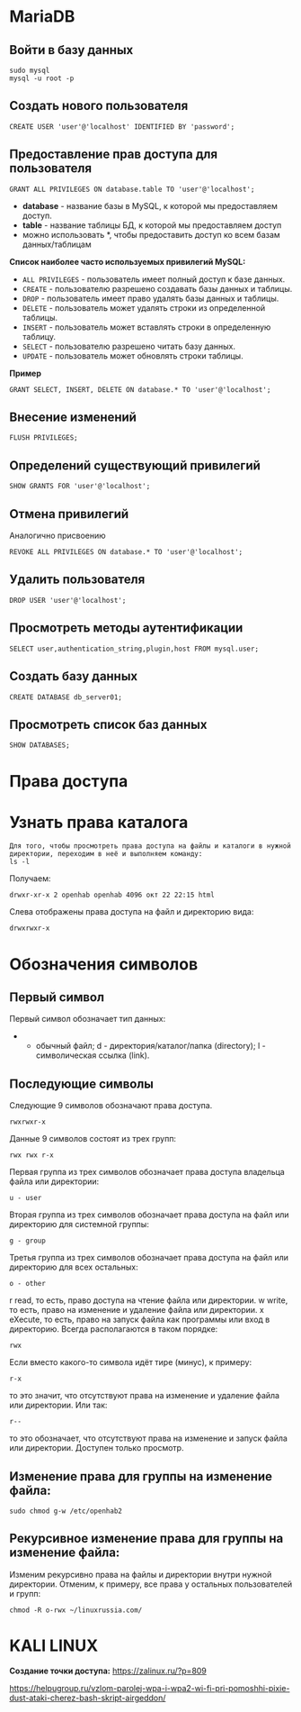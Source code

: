 # MariaDB

## Войти в базу данных

    sudo mysql
    mysql -u root -p

## Создать нового пользователя

    CREATE USER 'user'@'localhost' IDENTIFIED BY 'password';

## Предоставление прав доступа для пользователя

    GRANT ALL PRIVILEGES ON database.table TO 'user'@'localhost';

- **database** - название базы в MySQL, к которой мы предоставляем доступ.
- **table** - название таблицы БД, к которой мы предоставляем доступ
- можно использовать *, чтобы предоставить доступ ко всем базам данных/таблицам

**Cписок наиболее часто используемых привилегий MySQL:**

- `ALL PRIVILEGES` - пользователь имеет полный доступ к базе данных.
- `CREATE` - пользователю разрешено создавать базы данных и таблицы.
- `DROP` - пользователь имеет право удалять базы данных и таблицы.
- `DELETE` - пользователь может удалять строки из определенной таблицы.
- `INSERT` - пользователь может вставлять строки в определенную таблицу.
- `SELECT` - пользователю разрешено читать базу данных.
- `UPDATE` - пользователь может обновлять строки таблицы.

**Пример**

    GRANT SELECT, INSERT, DELETE ON database.* TO 'user'@'localhost';

## Внесение изменений

    FLUSH PRIVILEGES;

## Определений существующий привилегий

    SHOW GRANTS FOR 'user'@'localhost';

## Отмена привилегий

Аналогично присвоению

    REVOKE ALL PRIVILEGES ON database.* TO 'user'@'localhost';

## Удалить пользователя

    DROP USER 'user'@'localhost';

## Просмотреть методы аутентификации

    SELECT user,authentication_string,plugin,host FROM mysql.user;

## Создать базу данных

    CREATE DATABASE db_server01;

## Просмотреть список баз данных

    SHOW DATABASES;



# Права доступа

# Узнать права каталога
    Для того, чтобы просмотреть права доступа на файлы и каталоги в нужной директории, переходим в неё и выполняем команду:
    ls -l

Получаем:

    drwxr-xr-x 2 openhab openhab 4096 окт 22 22:15 html

Слева отображены права доступа на файл и директорию вида:

    drwxrwxr-x
# Обозначения символов
## Первый символ

Первый символ обозначает тип данных:
- - обычный файл;
d - директория/каталог/папка (directory);
l - символическая ссылка (link).

## Последующие символы

Следующие 9 символов обозначают права доступа.

    rwxrwxr-x

Данные 9 символов состоят из трех групп:

    rwx rwx r-x

Первая группа из трех символов обозначает права доступа владельца файла или директории: 

    u - user

Вторая группа из трех символов обозначает права доступа на файл или директорию для системной группы:

    g - group

Третья группа из трех символов обозначает права доступа на файл или директорию для всех остальных:

    o - other

r        read, то есть, право доступа на чтение файла или директории.
w        write, то есть, право на изменение и удаление файла или директории.
x        eXecute, то есть, право на запуск файла как программы или вход в директорию.
Всегда располагаются в таком порядке:

    rwx

Если вместо какого-то символа идёт тире (минус), к примеру:

    r-x

то это значит, что отсутствуют права на изменение и удаление файла или директории.
Или так:

    r--

то это обозначает, что отсутствуют права на изменение и запуск файла или директории. Доступен только просмотр.

## Изменение права для группы на изменение файла:
    sudo chmod g-w /etc/openhab2
## Рекурсивное изменение права для группы на изменение файла:

Изменим рекурсивно права на файлы и директории внутри нужной директории. Отменим, к примеру, все права у остальных пользователей и групп:

    chmod -R o-rwx ~/linuxrussia.com/

# KALI LINUX

**Создание точки доступа:**
https://zalinux.ru/?p=809

https://helpugroup.ru/vzlom-parolej-wpa-i-wpa2-wi-fi-pri-pomoshhi-pixie-dust-ataki-cherez-bash-skript-airgeddon/

